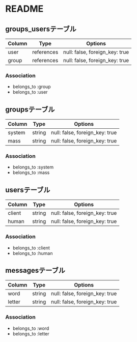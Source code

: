 # README


## groups_usersテーブル

|Column|Type|Options|
|------|----|-------|
|user|references|null: false, foreign_key: true|
|group|references|null: false, foreign_key: true|

### Association
- belongs_to :group
- belongs_to :user


## groupsテーブル
|Column|Type|Options|
|------|----|-------|
|system|string|null: false, foreign_key: true|
|mass|string|null: false, foreign_key: true|


### Association
- belongs_to :system
- belongs_to :mass

## usersテーブル
|Column|Type|Options|
|------|----|-------|
|client|string|null: false, foreign_key: true|
|human|string|null: false, foreign_key: true|


### Association
- belongs_to :client
- belongs_to :human


## messagesテーブル
|Column|Type|Options|
|------|----|-------|
|word|string|null: false, foreign_key: true|
|letter|string|null: false, foreign_key: true|

### Association
- belongs_to :word
- belongs_to :letter